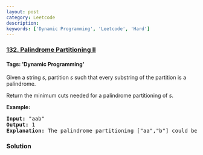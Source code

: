 ```yaml
---
layout: post
category: Leetcode
description: 
keywords: ['Dynamic Programming', 'Leetcode', 'Hard']
---
```

### [132. Palindrome Partitioning II](https://leetcode.com/problems/palindrome-partitioning-ii)

#### Tags: 'Dynamic Programming'

<div class="content__u3I1 question-content__JfgR"><div><p>Given a string <em>s</em>, partition <em>s</em> such that every substring of the partition is a palindrome.</p>
<p>Return the minimum cuts needed for a palindrome partitioning of <em>s</em>.</p>
<p><strong>Example:</strong></p>
<pre><strong>Input:</strong> "aab"
<strong>Output:</strong> 1
<strong>Explanation:</strong> The palindrome partitioning ["aa","b"] could be produced using 1 cut.
</pre>
</div></div>

### Solution
